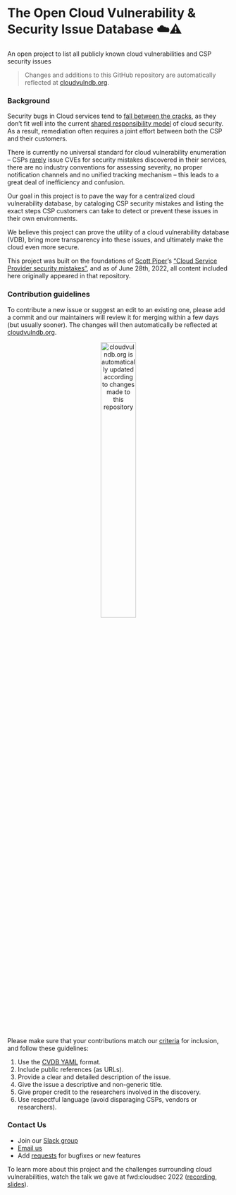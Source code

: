 # The Open Cloud Vulnerability & Security Issue Database ☁️⚠️
An open project to list all publicly known cloud vulnerabilities and CSP security issues

> Changes and additions to this GitHub repository are automatically reflected at [cloudvulndb.org](https://cloudvulndb.org/).

### Background
Security bugs in Cloud services tend to [fall between the cracks](https://www.wiz.io/blog/security-industry-call-to-action-we-need-a-cloud-vulnerability-database/), as they don’t fit well into the current [shared responsibility model](https://cloudsecurityalliance.org/blog/2020/08/26/shared-responsibility-model-explained/) of cloud security. As a result, remediation often requires a joint effort between both the CSP and their customers.

There is currently no universal standard for cloud vulnerability enumeration – CSPs [rarely](https://www.cve.org/Media/News/item/blog/2022/09/13/Dispelling-the-Myth-CVE-ID) issue CVEs for security mistakes discovered in their services, there are no industry conventions for assessing severity, no proper notification channels and no unified tracking mechanism – this leads to a great deal of inefficiency and confusion.

Our goal in this project is to pave the way for a centralized cloud vulnerability database, by cataloging CSP security mistakes and listing the exact steps CSP customers can take to detect or prevent these issues in their own environments.

We believe this project can prove the utility of a cloud vulnerability database (VDB), bring more transparency into these issues, and ultimately make the cloud even more secure.

This project was built on the foundations of [Scott Piper](https://twitter.com/0xdabbad00)’s [“Cloud Service Provider security mistakes”](https://github.com/SummitRoute/csp_security_mistakes), and as of June 28th, 2022, all content included here originally appeared in that repository.

### Contribution guidelines

To contribute a new issue or suggest an edit to an existing one, please add a commit and our maintainers will review it for merging within a few days (but usually sooner). The changes will then automatically be reflected at [cloudvulndb.org](https://cloudvulndb.org/).
<p align="center"><img width="40%" align="center" src="https://github.com/wiz-sec/open-cvdb/blob/main/webscheme.png" alt="cloudvulndb.org is automatically updated according to changes made to this repository" class="center"></p>

Please make sure that your contributions match our [criteria](http://cloudvulndb.org/about) for inclusion, and follow these guidelines:
1.  Use the [CVDB YAML](https://github.com/wiz-sec/open-cvdb/blob/main/pages/sample.yaml) format. 
2.	Include public references (as URLs).
3.	Provide a clear and detailed description of the issue.
4.	Give the issue a descriptive and non-generic title.
5.	Give proper credit to the researchers involved in the discovery.
6.	Use respectful language (avoid disparaging CSPs, vendors or researchers).


### Contact Us
* Join our [Slack group](https://bit.ly/cloudVuln)
* [Email us](mailto:cloudvulndb@gmail.com)
* Add [requests](https://github.com/wiz-sec/open-cvdb/issues/new/choose) for bugfixes or new features

To learn more about this project and the challenges surrounding cloud vulnerabilities, watch the talk we gave at fwd:cloudsec 2022 ([recording](https://www.youtube.com/watch?v=KwDo6KG76_c&list=PLCPCP1pNWD7N2SPaz4cmuS27xutaf32jy&index=11&ab_channel=fwd%3Acloudsec), [slides](https://pretalx.com/media/fwd-cloudsec-2022/submissions/YJBJPK/resources/cloudvulndb_fwd_jLR2QM9.pdf)).
